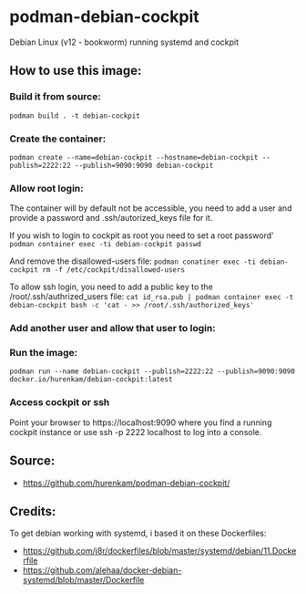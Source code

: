 # podman-debian-cockpit
Debian Linux (v12 - bookworm) running systemd and cockpit


## How to use this image:

### Build it from source:
`podman build . -t debian-cockpit`

### Create the container:
`podman create --name=debian-cockpit --hostname=debian-cockpit --publish=2222:22 --publish=9090:9090 debian-cockpit`

### Allow root login:
The container will by default not be accessible, you need to add a user and provide a password and .ssh/autorized_keys file for it.

If you wish to login to cockpit as root you need to set a root password'
`podman container exec -ti debian-cockpit passwd` 

And remove the disallowed-users file:
`podman conatiner exec -ti debian-cockpit rm -f /etc/cockpit/disallowed-users`

To allow ssh login, you need to add a public key to the /root/.ssh/authrized_users file:
`cat id_rsa.pub | podman container exec -t debian-cockpit bash -c 'cat - >> /root/.ssh/authorized_keys'`

### Add another user and allow that user to login:


### Run the image:
`podman run --name debian-cockpit --publish=2222:22 --publish=9090:9090 docker.io/hurenkam/debian-cockpit:latest`


### Access cockpit or ssh
Point your browser to https://localhost:9090 where you find a running cockpit instance
or use ssh -p 2222 localhost to log into a console.


## Source:
- https://github.com/hurenkam/podman-debian-cockpit/

 
## Credits:
To get debian working with systemd, i based it on these Dockerfiles:
- https://github.com/j8r/dockerfiles/blob/master/systemd/debian/11.Dockerfile
- https://github.com/alehaa/docker-debian-systemd/blob/master/Dockerfile
